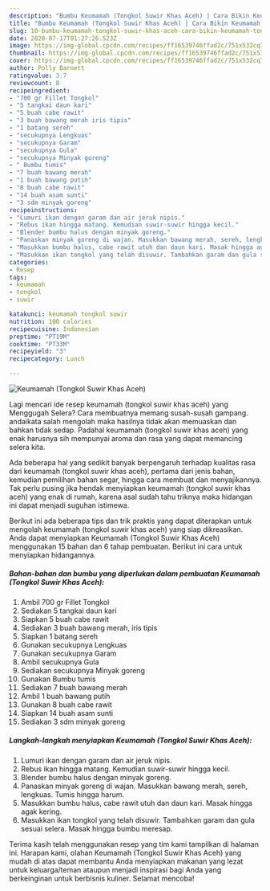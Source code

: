 ```yaml
---
description: "Bumbu Keumamah (Tongkol Suwir Khas Aceh) | Cara Bikin Keumamah (Tongkol Suwir Khas Aceh) Yang Lezat Sekali"
title: "Bumbu Keumamah (Tongkol Suwir Khas Aceh) | Cara Bikin Keumamah (Tongkol Suwir Khas Aceh) Yang Lezat Sekali"
slug: 10-bumbu-keumamah-tongkol-suwir-khas-aceh-cara-bikin-keumamah-tongkol-suwir-khas-aceh-yang-lezat-sekali
date: 2020-07-17T01:27:26.523Z
image: https://img-global.cpcdn.com/recipes/ff16539746ffad2c/751x532cq70/keumamah-tongkol-suwir-khas-aceh-foto-resep-utama.jpg
thumbnail: https://img-global.cpcdn.com/recipes/ff16539746ffad2c/751x532cq70/keumamah-tongkol-suwir-khas-aceh-foto-resep-utama.jpg
cover: https://img-global.cpcdn.com/recipes/ff16539746ffad2c/751x532cq70/keumamah-tongkol-suwir-khas-aceh-foto-resep-utama.jpg
author: Polly Barnett
ratingvalue: 3.7
reviewcount: 8
recipeingredient:
- "700 gr Fillet Tongkol"
- "5 tangkai daun kari"
- "5 buah cabe rawit"
- "3 buah bawang merah iris tipis"
- "1 batang sereh"
- "secukupnya Lengkuas"
- "secukupnya Garam"
- "secukupnya Gula"
- "secukupnya Minyak goreng"
- " Bumbu tumis"
- "7 buah bawang merah"
- "1 buah bawang putih"
- "8 buah cabe rawit"
- "14 buah asam sunti"
- "3 sdm minyak goreng"
recipeinstructions:
- "Lumuri ikan dengan garam dan air jeruk nipis."
- "Rebus ikan hingga matang. Kemudian suwir-suwir hingga kecil."
- "Blender bumbu halus dengan minyak goreng."
- "Panaskan minyak goreng di wajan. Masukkan bawang merah, sereh, lengkuas. Tumis hingga harum."
- "Masukkan bumbu halus, cabe rawit utuh dan daun kari. Masak hingga agak kering."
- "Masukkan ikan tongkol yang telah disuwir. Tambahkan garam dan gula sesuai selera. Masak hingga bumbu meresap."
categories:
- Resep
tags:
- keumamah
- tongkol
- suwir

katakunci: keumamah tongkol suwir 
nutrition: 100 calories
recipecuisine: Indonesian
preptime: "PT19M"
cooktime: "PT33M"
recipeyield: "3"
recipecategory: Lunch

---
```



![Keumamah (Tongkol Suwir Khas Aceh)](https://img-global.cpcdn.com/recipes/ff16539746ffad2c/751x532cq70/keumamah-tongkol-suwir-khas-aceh-foto-resep-utama.jpg)

Lagi mencari ide resep keumamah (tongkol suwir khas aceh) yang Menggugah Selera? Cara membuatnya memang susah-susah gampang. andaikata salah mengolah maka hasilnya tidak akan memuaskan dan bahkan tidak sedap. Padahal keumamah (tongkol suwir khas aceh) yang enak harusnya sih mempunyai aroma dan rasa yang dapat memancing selera kita.

Ada beberapa hal yang sedikit banyak berpengaruh terhadap kualitas rasa dari keumamah (tongkol suwir khas aceh), pertama dari jenis bahan, kemudian pemilihan bahan segar, hingga cara membuat dan menyajikannya. Tak perlu pusing jika hendak menyiapkan keumamah (tongkol suwir khas aceh) yang enak di rumah, karena asal sudah tahu triknya maka hidangan ini dapat menjadi suguhan istimewa.




Berikut ini ada beberapa tips dan trik praktis yang dapat diterapkan untuk mengolah keumamah (tongkol suwir khas aceh) yang siap dikreasikan. Anda dapat menyiapkan Keumamah (Tongkol Suwir Khas Aceh) menggunakan 15 bahan dan 6 tahap pembuatan. Berikut ini cara untuk menyiapkan hidangannya.

<!--inarticleads1-->

##### Bahan-bahan dan bumbu yang diperlukan dalam pembuatan Keumamah (Tongkol Suwir Khas Aceh):

1. Ambil 700 gr Fillet Tongkol
1. Sediakan 5 tangkai daun kari
1. Siapkan 5 buah cabe rawit
1. Sediakan 3 buah bawang merah, iris tipis
1. Siapkan 1 batang sereh
1. Gunakan secukupnya Lengkuas
1. Gunakan secukupnya Garam
1. Ambil secukupnya Gula
1. Sediakan secukupnya Minyak goreng
1. Gunakan  Bumbu tumis
1. Sediakan 7 buah bawang merah
1. Ambil 1 buah bawang putih
1. Gunakan 8 buah cabe rawit
1. Siapkan 14 buah asam sunti
1. Sediakan 3 sdm minyak goreng




<!--inarticleads2-->

##### Langkah-langkah menyiapkan Keumamah (Tongkol Suwir Khas Aceh):

1. Lumuri ikan dengan garam dan air jeruk nipis.
1. Rebus ikan hingga matang. Kemudian suwir-suwir hingga kecil.
1. Blender bumbu halus dengan minyak goreng.
1. Panaskan minyak goreng di wajan. Masukkan bawang merah, sereh, lengkuas. Tumis hingga harum.
1. Masukkan bumbu halus, cabe rawit utuh dan daun kari. Masak hingga agak kering.
1. Masukkan ikan tongkol yang telah disuwir. Tambahkan garam dan gula sesuai selera. Masak hingga bumbu meresap.




Terima kasih telah menggunakan resep yang tim kami tampilkan di halaman ini. Harapan kami, olahan Keumamah (Tongkol Suwir Khas Aceh) yang mudah di atas dapat membantu Anda menyiapkan makanan yang lezat untuk keluarga/teman ataupun menjadi inspirasi bagi Anda yang berkeinginan untuk berbisnis kuliner. Selamat mencoba!
